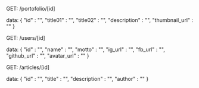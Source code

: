 GET: /portofolio/[id]

data:
{
        "id"          : "",
      "title01"       : "",
      "title02"       : "",
      "description"   : "",
      "thumbnail_url" : ""
}


GET: /users/[id]

data:
{
        "id"        : "",
      "name"        : "",
      "motto"       : "",
      "ig_url"      : "",
      "fb_url"      : "",
      "github_url"  : "",
      "avatar_url"  : ""
}

GET: /articles/[id]

data:
{
        "id"        : "",
      "title"       : "",
      "description" : "",
      "author"      : ""
}
